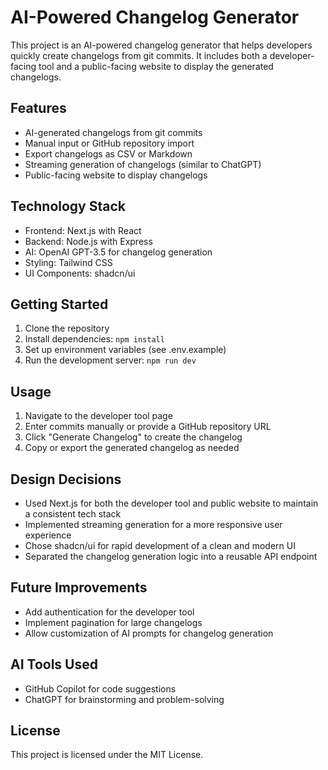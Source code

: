 # AI-Powered Changelog Generator

This project is an AI-powered changelog generator that helps developers quickly create changelogs from git commits. It includes both a developer-facing tool and a public-facing website to display the generated changelogs.

## Features

- AI-generated changelogs from git commits
- Manual input or GitHub repository import
- Export changelogs as CSV or Markdown
- Streaming generation of changelogs (similar to ChatGPT)
- Public-facing website to display changelogs

## Technology Stack

- Frontend: Next.js with React
- Backend: Node.js with Express
- AI: OpenAI GPT-3.5 for changelog generation
- Styling: Tailwind CSS
- UI Components: shadcn/ui

## Getting Started

1. Clone the repository
2. Install dependencies: `npm install`
3. Set up environment variables (see .env.example)
4. Run the development server: `npm run dev`

## Usage

1. Navigate to the developer tool page
2. Enter commits manually or provide a GitHub repository URL
3. Click "Generate Changelog" to create the changelog
4. Copy or export the generated changelog as needed

## Design Decisions

- Used Next.js for both the developer tool and public website to maintain a consistent tech stack
- Implemented streaming generation for a more responsive user experience
- Chose shadcn/ui for rapid development of a clean and modern UI
- Separated the changelog generation logic into a reusable API endpoint

## Future Improvements

- Add authentication for the developer tool
- Implement pagination for large changelogs
- Allow customization of AI prompts for changelog generation

## AI Tools Used

- GitHub Copilot for code suggestions
- ChatGPT for brainstorming and problem-solving

## License

This project is licensed under the MIT License.